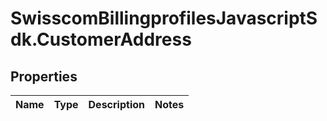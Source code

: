# SwisscomBillingprofilesJavascriptSdk.CustomerAddress

## Properties
Name | Type | Description | Notes
------------ | ------------- | ------------- | -------------


